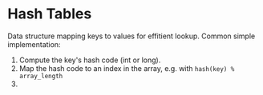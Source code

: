 # Hash Tables

Data structure mapping keys to values for effitient lookup.
Common simple implementation:
1. Compute the key's hash code (int or long).
2. Map the hash code to an index in the array, e.g. with `hash(key) % array_length`
3. 